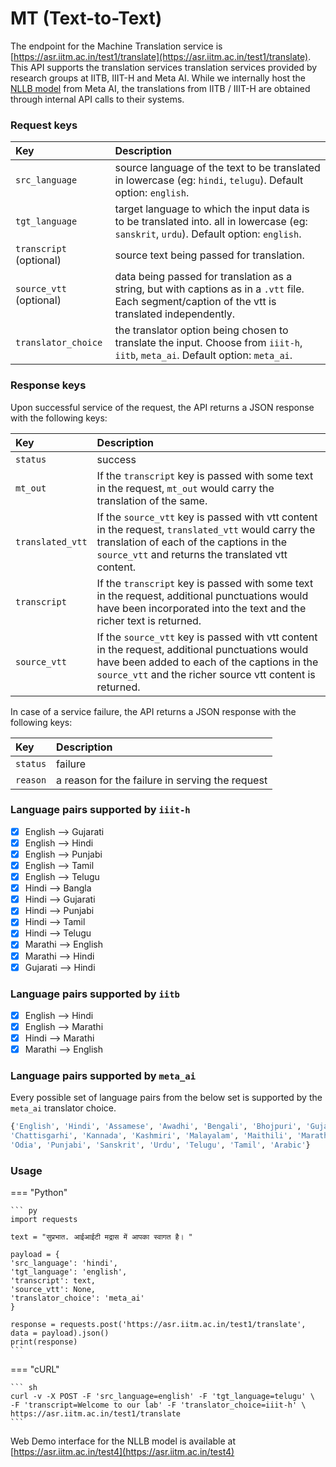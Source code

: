 # MT (Text-to-Text)

The endpoint for the Machine Translation service is [https://asr.iitm.ac.in/test1/translate](https://asr.iitm.ac.in/test1/translate).
This API supports the translation services translation services provided by research groups at IITB, IIIT-H and Meta AI. While we internally host the [NLLB model](https://ai.facebook.com/research/no-language-left-behind/) from Meta AI, the translations from IITB / IIIT-H are obtained through internal API calls to their systems.

### Request keys

| Key                       |Description                                                                |
| :---                      | :----                                                                     |
| `src_language`            | source language of the text to be translated in lowercase (eg: `hindi`, `telugu`). Default option: `english`.|
| `tgt_language`            | target language to which the input data is to be translated into. all in lowercase (eg: `sanskrit`, `urdu`). Default option: `english`.|
| `transcript` (optional)   | source text being passed for translation.                                 |
| `source_vtt` (optional)   | data being passed for translation as a string, but with captions as in a `.vtt` file. Each segment/caption of the vtt is translated independently.                                 |
| `translator_choice`       | the translator option being chosen to translate the input. Choose from `iiit-h`, `iitb`, `meta_ai`. Default option: `meta_ai`.|


### Response keys

Upon successful service of the request, the API returns a JSON response with the following keys:

| Key               | Description                                                                         |
| :---              | :----                                                                               |
| `status`          | success                                                                             |
| `mt_out`          | If the `transcript` key is passed with some text in the request, `mt_out` would carry the translation of the same. |
| `translated_vtt`  | If the `source_vtt` key is passed with vtt content in the request, `translated_vtt` would carry the translation of each of the captions in the `source_vtt` and returns the translated vtt content.|
| `transcript`      | If the `transcript` key is passed with some text in the request, additional punctuations would have been incorporated into the text and the richer text is returned. |
| `source_vtt`      | If the `source_vtt` key is passed with vtt content in the request, additional punctuations would have been added to each of the captions in the `source_vtt` and the richer source vtt content is returned. |

In case of a service failure, the API returns a JSON response with the following keys:

| Key               | Description                                                                         |
| :---              | :----                                                                               |
| `status`          | failure                                                                             |
| `reason`          | a reason for the failure in serving the request                                     |


### Language pairs supported by `iiit-h`

- [x] English --> Gujarati
- [x] English --> Hindi
- [x] English --> Punjabi
- [x] English --> Tamil
- [x] English --> Telugu
- [x] Hindi --> Bangla
- [x] Hindi --> Gujarati
- [x] Hindi --> Punjabi
- [x] Hindi --> Tamil
- [x] Hindi --> Telugu
- [x] Marathi --> English
- [x] Marathi --> Hindi
- [x] Gujarati --> Hindi

### Language pairs supported by `iitb`

- [x] English --> Hindi
- [x] English --> Marathi
- [x] Hindi --> Marathi
- [x] Marathi --> English

### Language pairs supported by `meta_ai`

Every possible set of language pairs from the below set is supported by the `meta_ai` translator choice.
``` py
{'English', 'Hindi', 'Assamese', 'Awadhi', 'Bengali', 'Bhojpuri', 'Gujarati', 
'Chattisgarhi', 'Kannada', 'Kashmiri', 'Malayalam', 'Maithili', 'Marathi', 
'Odia', 'Punjabi', 'Sanskrit', 'Urdu', 'Telugu', 'Tamil', 'Arabic'}
```

### Usage

=== "Python"

    ``` py
    import requests

    text = "सुप्रभात. आईआईटी मद्रास में आपका स्वागत है। "

    payload = {
    'src_language': 'hindi',
    'tgt_language': 'english',
    'transcript': text,
    'source_vtt': None,
    'translator_choice': 'meta_ai'
    }

    response = requests.post('https://asr.iitm.ac.in/test1/translate', data = payload).json()
    print(response)
    ```

=== "cURL"

    ``` sh
    curl -v -X POST -F 'src_language=english' -F 'tgt_language=telugu' \
    -F 'transcript=Welcome to our lab' -F 'translator_choice=iiit-h' \
    https://asr.iitm.ac.in/test1/translate
    ```

Web Demo interface for the NLLB model is available at [https://asr.iitm.ac.in/test4](https://asr.iitm.ac.in/test4)